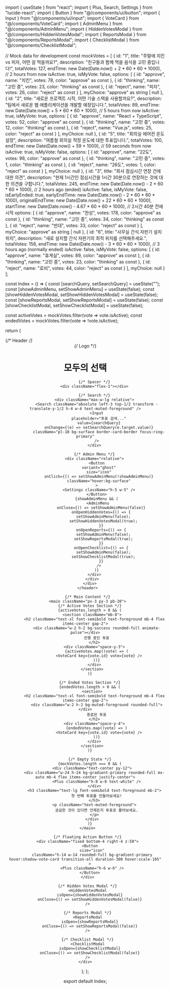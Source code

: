 import { useState } from "react";
import { Plus, Search, Settings } from "lucide-react";
import { Button } from "@/components/ui/button";
import { Input } from "@/components/ui/input";
import { VoteCard } from "@/components/VoteCard";
import { AdminMenu } from "@/components/AdminMenu";
import { HiddenVotesModal } from "@/components/HiddenVotesModal";
import { ReportsModal } from "@/components/ReportsModal";
import { ChecklistModal } from "@/components/ChecklistModal";

// Mock data for development
const mockVotes = [
  {
    id: "1",
    title: "주말에 치킨 vs 피자, 어떤 걸 먹을까요?",
    description: "친구들과 함께 먹을 음식을 고민 중입니다!",
    totalVotes: 127,
    endTime: new Date(Date.now() + 2 * 60 * 60 * 1000), // 2 hours from now
    isActive: true,
    isMyVote: false,
    options: [
      { id: "approve", name: "치킨", votes: 78, color: "approve" as const },
      { id: "thinking", name: "고민 중", votes: 23, color: "thinking" as const },
      { id: "reject", name: "피자", votes: 26, color: "reject" as const }
    ],
    myChoice: "approve" as string | null
  },
  {
    id: "2",
    title: "새로운 프로젝트 시작, 어떤 기술 스택을 사용할까요?",
    description: "팀에서 새로운 웹 애플리케이션을 개발할 예정입니다.",
    totalVotes: 89,
    endTime: new Date(Date.now() + 5 * 60 * 60 * 1000), // 5 hours from now
    isActive: true,
    isMyVote: true,
    options: [
      { id: "approve", name: "React + TypeScript", votes: 52, color: "approve" as const },
      { id: "thinking", name: "고민 중", votes: 12, color: "thinking" as const },
      { id: "reject", name: "Vue.js", votes: 25, color: "reject" as const }
    ],
    myChoice: null
  },
  {
    id: "5",
    title: "회의실 에어컨 온도 설정",
    description: "여름철 회의실 적정 온도에 대한 투표입니다.",
    totalVotes: 100,
    endTime: new Date(Date.now() + 59 * 1000), // 59 seconds from now
    isActive: true,
    isMyVote: false,
    options: [
      { id: "approve", name: "22도", votes: 98, color: "approve" as const },
      { id: "thinking", name: "고민 중", votes: 1, color: "thinking" as const },
      { id: "reject", name: "26도", votes: 1, color: "reject" as const }
    ],
    myChoice: null
  },
  {
    id: "3",
    title: "회사 점심시간 연장 건에 대한 의견",
    description: "현재 1시간인 점심시간을 1시간 30분으로 연장하는 것에 대한 의견을 구합니다.",
    totalVotes: 245,
    endTime: new Date(Date.now() - 2 * 60 * 60 * 1000), // 2 hours ago (ended)
    isActive: false,
    isMyVote: false,
    isEarlyEnded: true,
    earlyEndTime: new Date(Date.now() - 2 * 60 * 60 * 1000),
    originalEndTime: new Date(Date.now() + 22 * 60 * 60 * 1000),
    startTime: new Date(Date.now() - 4.67 * 60 * 60 * 1000), // 2시간 40분 전에 시작
    options: [
      { id: "approve", name: "찬성", votes: 178, color: "approve" as const },
      { id: "thinking", name: "고민 중", votes: 34, color: "thinking" as const },
      { id: "reject", name: "반대", votes: 33, color: "reject" as const }
    ],
    myChoice: "approve" as string | null
  },
  {
    id: "6",
    title: "사무실 간식 자판기 설치 위치",
    description: "새로 설치할 간식 자판기의 최적 위치를 선택해주세요.",
    totalVotes: 156,
    endTime: new Date(Date.now() - 3 * 60 * 60 * 1000), // 3 hours ago (normally ended)
    isActive: false,
    isMyVote: false,
    options: [
      { id: "approve", name: "휴게실", votes: 89, color: "approve" as const },
      { id: "thinking", name: "고민 중", votes: 23, color: "thinking" as const },
      { id: "reject", name: "로비", votes: 44, color: "reject" as const }
    ],
    myChoice: null
  }
];

const Index = () => {
  const [searchQuery, setSearchQuery] = useState("");
  const [showAdminMenu, setShowAdminMenu] = useState(false);
  const [showHiddenVotesModal, setShowHiddenVotesModal] = useState(false);
  const [showReportsModal, setShowReportsModal] = useState(false);
  const [showChecklistModal, setShowChecklistModal] = useState(false);

  const activeVotes = mockVotes.filter(vote => vote.isActive);
  const endedVotes = mockVotes.filter(vote => !vote.isActive);

  return (
    <div className="min-h-screen bg-gradient-surface">
      {/* Header */}
      <header className="sticky top-0 z-40 bg-surface-elevated/80 backdrop-blur-md border-b border-card-border">
        <div className="px-3 py-3">
          <div className="flex items-center gap-3">
            {/* Logo */}
            <div className="flex-shrink-0">
              <h1 className="text-2xl font-bold bg-gradient-primary bg-clip-text text-transparent">
                모두의 선택
              </h1>
            </div>
            
            {/* Spacer */}
            <div className="flex-1"></div>
            
            {/* Search */}
            <div className="max-w-lg relative">
              <Search className="absolute left-3 top-1/2 transform -translate-y-1/2 h-4 w-4 text-muted-foreground" />
              <Input
                placeholder="투표 검색..."
                value={searchQuery}
                onChange={(e) => setSearchQuery(e.target.value)}
                className="pl-10 bg-surface border-card-border focus:ring-primary"
              />
            </div>

            {/* Admin Menu */}
            <div className="relative">
              <Button
                variant="ghost"
                size="icon"
                onClick={() => setShowAdminMenu(!showAdminMenu)}
                className="hover:bg-surface"
              >
                <Settings className="h-5 w-5" />
              </Button>
              {showAdminMenu && (
                <AdminMenu 
                  onClose={() => setShowAdminMenu(false)}
                  onOpenHiddenVotes={() => {
                    setShowAdminMenu(false);
                    setShowHiddenVotesModal(true);
                  }}
                  onOpenReports={() => {
                    setShowAdminMenu(false);
                    setShowReportsModal(true);
                  }}
                  onOpenChecklist={() => {
                    setShowAdminMenu(false);
                    setShowChecklistModal(true);
                  }}
                />
              )}
            </div>
          </div>
        </div>
      </header>

      {/* Main Content */}
      <main className="px-3 py-3 pb-20">
        {/* Active Votes Section */}
        {activeVotes.length > 0 && (
          <section className="mb-8">
            <h2 className="text-xl font-semibold text-foreground mb-4 flex items-center gap-2">
              <div className="w-2 h-2 bg-success rounded-full animate-pulse"></div>
              진행 중인 투표
            </h2>
            <div className="space-y-3">
              {activeVotes.map((vote) => (
                <VoteCard key={vote.id} vote={vote} />
              ))}
            </div>
          </section>
        )}

        {/* Ended Votes Section */}
        {endedVotes.length > 0 && (
          <section>
            <h2 className="text-xl font-semibold text-foreground mb-4 flex items-center gap-2">
              <div className="w-2 h-2 bg-muted-foreground rounded-full"></div>
              종료된 투표
            </h2>
            <div className="space-y-4">
              {endedVotes.map((vote) => (
                <VoteCard key={vote.id} vote={vote} />
              ))}
            </div>
          </section>
        )}

        {/* Empty State */}
        {mockVotes.length === 0 && (
          <div className="text-center py-12">
            <div className="w-24 h-24 bg-gradient-primary rounded-full mx-auto mb-4 flex items-center justify-center">
              <Plus className="h-8 w-8 text-white" />
            </div>
            <h3 className="text-lg font-semibold text-foreground mb-2">
              첫 번째 투표를 만들어보세요!
            </h3>
            <p className="text-muted-foreground">
              궁금한 것이 있다면 언제든지 투표로 물어보세요.
            </p>
          </div>
        )}
      </main>

      {/* Floating Action Button */}
      <div className="fixed bottom-4 right-4 z-50">
        <Button
          size="icon"
          className="h-14 w-14 rounded-full bg-gradient-primary hover:shadow-vote-card transition-all duration-300 hover:scale-105"
        >
          <Plus className="h-6 w-6" />
        </Button>
      </div>

      {/* Hidden Votes Modal */}
      <HiddenVotesModal
        isOpen={showHiddenVotesModal}
        onClose={() => setShowHiddenVotesModal(false)}
      />

      {/* Reports Modal */}
      <ReportsModal
        isOpen={showReportsModal}
        onClose={() => setShowReportsModal(false)}
      />

      {/* Checklist Modal */}
      <ChecklistModal
        isOpen={showChecklistModal}
        onClose={() => setShowChecklistModal(false)}
      />
    </div>
  );
};

export default Index;
